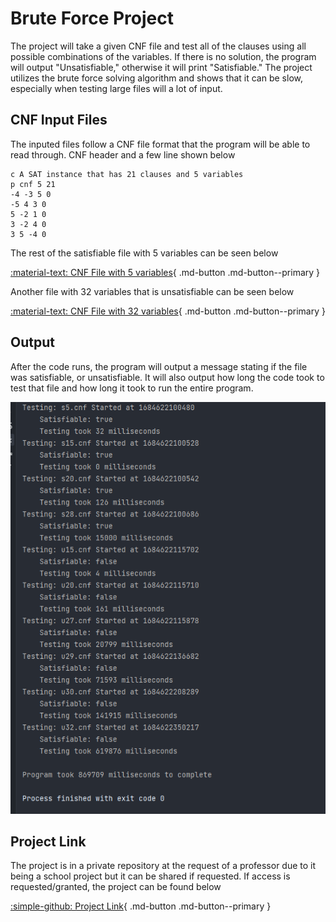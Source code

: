 # Brute Force Project

The project will take a given CNF file and test all of the clauses using all possible combinations of the variables. If there is no solution, the program will output "Unsatisfiable," otherwise it will print "Satisfiable." The project utilizes the brute force solving algorithm and shows that it can be slow, especially when testing 
large files will a lot of input.

## CNF Input Files

The inputed files follow a CNF file format that the program will be able to read through. CNF header and a few line shown below

```
c A SAT instance that has 21 clauses and 5 variables
p cnf 5 21
-4 -3 5 0
-5 4 3 0
5 -2 1 0
3 -2 4 0
3 5 -4 0
```
The rest of the satisfiable file with 5 variables can be seen below

[:material-text: CNF File with 5 variables](../cnfFiles/s5.cnf){ .md-button .md-button--primary }

Another file with 32 variables that is unsatisfiable can be seen below

[:material-text: CNF File with 32 variables](../cnfFiles/u32.cnf){ .md-button .md-button--primary }

## Output

After the code runs, the program will output a message stating if the file was satisfiable, or unsatisfiable. It will also output how long the code took to test that file
and how long it took to run the entire program. 

![OutputImage](../img/BruteForceOutput.png)

## Project Link

The project is in a private repository at the request of a professor due to it being a school project but it can be shared if requested.
If access is requested/granted, the project can be found below 

[:simple-github: Project Link](https://github.com/mtobino/DAA_Projects/tree/master/src/main/java/bruteForceProject){ .md-button .md-button--primary }

